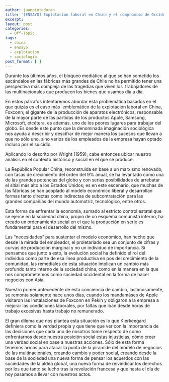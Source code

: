 ```yaml
---
author: juanpintoduran
title: '[ENSAYO] Explotación laboral en China y el compromiso de Occidente '
excerpt:
layout: post
categories:
  - Off-Topic
tags:
  - china
  - ensayo
  - explotacion
  - sociologia
post_format: [ ]
---
```

Durante los últimos años, el bloqueo mediático al que se han sometido los escándalos en las fábricas más grandes de Chile no ha permitido tener una perspectiva más compleja de las tragedias que viven los  trabajadores de las multinacionales que producen los bienes que usamos día a día.

En estos párrafos intentaremos abordar esta problemática basados en el que quizás es el caso más  emblemático de la explotación laboral en China, Foxconn; el gigante de la producción de aparatos electrónicos, responsable de la mayor parte de las partidas de los productos Apple, Samsung, Microsoft, etcétera, es además, uno de los peores lugares para trabajar del globo. Es desde este punto que la denominada imaginación sociológica nos ayuda a describir y descifrar de mejor manera los sucesos que llevan a que no sólo uno, sino varios de los empleados de la empresa hayan optado incluso por el suicidio.

Aplicando lo descrito por Wright (1959), cabe entonces ubicar nuestro análisis en el contexto histórico y social en el que se produce:

La República Popular China, reconstruida en base a un marxismo renovado, con tasas de crecimiento del orden del 9% anual, se ha levantado como una de las grandes potencias del globo y con serias posibilidades de arrebatar el sitial más alto a los Estados Unidos; es en este escenario, que muchas de las fábricas se han acoplado al modelo económico liberal y desarrollan formas tanto directas como indirectas de subcontratación para las grandes compañías del mundo automotriz, tecnológico, entre otros.

Esta forma de enfrentar la economía, sumado al estricto control estatal que se ejerce en la sociedad china, propio de un esquema comunista interno, ha creado un ordenamiento social en el que la producción en serie es fundamental para el desarrollo del mismo.

Las “necesidades” para sustentar el modelo económico, han hecho que desde la mirada del empleador, el proletariado sea un conjunto de cifras y curvas de producción marginal y no un individuo de importancia. Si pensamos que junto a esto, la evolución social ha definido el rol del individuo como parte de esa línea productiva en pos del crecimiento de la comunidad, las remediales de esta situación implican un cambio más profundo tanto interno de la sociedad china, como en la manera en la que nos comprometemos como sociedad occidental en la forma de hacer negocios con Asia.

Nuestro primer antecedente de esta conciencia de cambio, lastimosamente, se remonta solamente hace unos días, cuando los mandamáses de Apple visitaron las instalaciones de Foxconn en Pekín y obligaron a la empresa a mejorar las condiciones laborales, por faltas que iban desde horas de trabajo excesivas hasta trabajo no remunerado.

El gran dilema que nos plantea esta situación es lo que Kierkeegard definiera como la verdad propia y que tiene que ver con la importancia de las decisiones que cada uno de nosotros tome respecto de como enfrentarnos desde nuestra posición social estas injusticias, cómo crear una verdad social en base a nuestras acciones. Sólo de esta forma tenemos armas para atacar la punta de la piramide del modelo de negocios de las multinacionales, creando cambio y poder social, creando desde la base de la sociedad una nueva forma de pensar los acuerdos con las sociedades de la aldea global, una nueva forma de reivindicar los derechos por los que tanto se luchó tras la revolución francesa y que hasta el día de hoy pasamos a llevar con nuestros actos.
